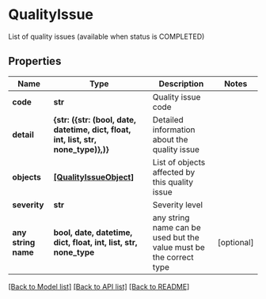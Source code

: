 # QualityIssue

List of quality issues (available when status is COMPLETED)

## Properties
Name | Type | Description | Notes
------------ | ------------- | ------------- | -------------
**code** | **str** | Quality issue code | 
**detail** | **{str: ({str: (bool, date, datetime, dict, float, int, list, str, none_type)},)}** | Detailed information about the quality issue | 
**objects** | [**[QualityIssueObject]**](QualityIssueObject.md) | List of objects affected by this quality issue | 
**severity** | **str** | Severity level | 
**any string name** | **bool, date, datetime, dict, float, int, list, str, none_type** | any string name can be used but the value must be the correct type | [optional]

[[Back to Model list]](../README.md#documentation-for-models) [[Back to API list]](../README.md#documentation-for-api-endpoints) [[Back to README]](../README.md)


